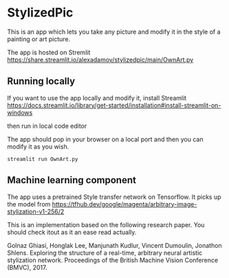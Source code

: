 # StylizedPic

This is an app which lets you take any picture and modify it in the style of a painting or art picture. 

The app is hosted on Stremlit https://share.streamlit.io/alexadamov/stylizedpic/main/OwnArt.py

## Running locally
If you want to use the app locally and modify it, install Streamlit
https://docs.streamlit.io/library/get-started/installation#install-streamlit-on-windows 

then run in local code editor

The app should pop in your browser on a local port and then you can modify it as you wish. 

```
streamlit run OwnArt.py
```

## Machine learning component

The app uses a pretrained Style transfer network on Tensorflow. It picks up the model from https://tfhub.dev/google/magenta/arbitrary-image-stylization-v1-256/2

This is an implementation based on the following research paper. You should check itout as it an ease read actually. 

Golnaz Ghiasi, Honglak Lee, Manjunath Kudlur, Vincent Dumoulin, Jonathon Shlens. Exploring the structure of a real-time, arbitrary neural artistic stylization network. Proceedings of the British Machine Vision Conference (BMVC), 2017.
